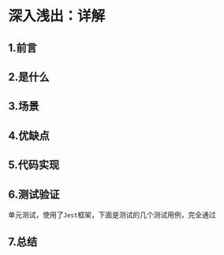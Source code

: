 # 深入浅出：详解
## 1.前言

## 2.是什么


## 3.场景


## 4.优缺点


## 5.代码实现


## 6.测试验证
单元测试，使用了`Jest`框架，下面是测试的几个测试用例，完全通过

## 7.总结
